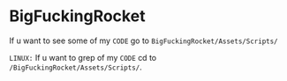 # BigFuckingRocket

If u want to see some of my `CODE` go to `BigFuckingRocket/Assets/Scripts/`

`LINUX:` If u want to grep of my `CODE` cd to  `/BigFuckingRocket/Assets/Scripts/`.

